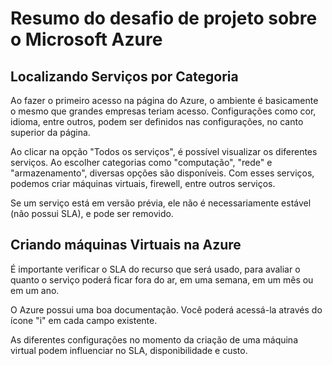 # Resumo do desafio de projeto sobre o Microsoft Azure

## Localizando Serviços por Categoria

Ao fazer o primeiro acesso na página do Azure, o ambiente é basicamente o mesmo que grandes empresas teriam acesso. Configurações como cor, idioma, entre outros, podem ser definidos nas configurações, no canto superior da página.

Ao clicar na opção "Todos os serviços", é possível visualizar os diferentes serviços. Ao escolher categorias como "computação", "rede" e "armazenamento", diversas opções são disponíveis. Com esses serviços, podemos criar máquinas virtuais, firewell, entre outros serviços.

Se um serviço está em versão prévia, ele não é necessariamente estável (não possui SLA), e pode ser removido.

## Criando máquinas Virtuais na Azure

É importante verificar o SLA do recurso que será usado, para avaliar o quanto o serviço poderá ficar fora do ar, em uma semana, em um mês ou em um ano.

O Azure possui uma boa documentação. Você poderá acessá-la através do ícone "i" em cada campo existente.

As diferentes configurações no momento da criação de uma máquina virtual podem influenciar no SLA, disponibilidade e custo.
